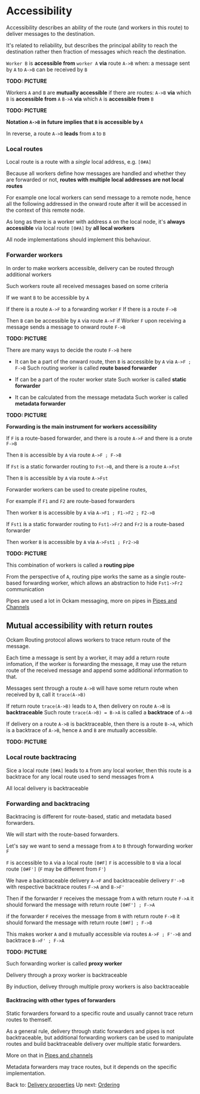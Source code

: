 # Accessibility

Accessibility describes an ability of the route (and workers in this route) to deliver messages to the destination.

It's related to reliability, but describes the principal ability to reach the destination rather then fraction of messages which reach the destination.


`Worker B` is **accessible from** `worker A` **via** route `A->B` when:
a message sent by `A` to `A->B` can be received by `B`

**TODO: PICTURE**

Workers `A` and `B` are **mutually accessible** if there are routes:
`A->B` **via** which `B` is **accessible from** `A`
`B->A` **via** which `A` is **accessible from** `B`

**TODO: PICTURE**

**Notation `A->B` in future implies that `B` is accessible by `A`**

In reverse, a route `A->B` **leads** from `A` to `B`

### Local routes

Local route is a route with a *single* local address, e.g. `[0#A]`

Because all workers define how messages are handled
and whether they are forwarded or not,
**routes with multiple local addresses are not local routes**

For example one local workers can send message to a remote node,
hence all the following addressed in the onward route after it will
be accessed in the context of this remote node.

As long as there is a worker with address `A` on the local node,
it's **always accessible** via local route `[0#A]` by **all local workers**

All node implementations should implement this behaviour.


### Forwarder workers

In order to make workers accessible, delivery can be routed
through additional workers

Such workers route all received messages based on some criteria

If we want `B` to be accessible by `A`

If there is a route `A->F` to a forwarding worker `F`
If there is a route `F->B`

Then `B` can be accessible by `A` via route `A->F` if
Worker `F` upon receiving a message sends a message to onward route `F->B`

**TODO: PICTURE**

There are many ways to decide the route `F->B` here

- It can be a part of the onward route, then `B` is accessible by `A` via `A->F ; F->B`
  Such routing worker is called **route based forwarder**

- If can be a part of the router worker state
  Such worker is called **static forwarder**

- It can be calculated from the message metadata
  Such worker is called **metadata forwarder**

**TODO: PICTURE**

**Forwarding is the main instrument for workers accessibility**


If `F` is a route-based forwarder,
and there is a route `A->F`
and there is a orute `F->B`

Then `B` is accessible by `A` via route `A->F ; F->B`

If `Fst` is a static forwarder routing to `Fst->B`,
and there is a route `A->Fst`

Then `B` is accessible by `A` via route `A->Fst`


Forwarder workers can be used to create pipeline routes,

For example if `F1` and `F2` are route-based forwarders

Then worker `B` is accessible by `A` via `A->F1 ; F1->F2 ; F2->B`

If `Fst1` is a static forwarder routing to `Fst1->Fr2`
and `Fr2` is a route-based forwarder

Then worker `B` is accessible by `A` via `A->Fst1 ; Fr2->B`

**TODO: PICTURE**

This combination of workers is called a **routing pipe**

From the perspective of `A`, routing pipe works the same as a single route-based forwarding worker,
which allows an abstraction to hide `Fst1->Fr2` communication

Pipes are used a lot in Ockam messaging, more on pipes in [Pipes and Channels](./Pipes_Channels.md)

## Mutual accessibility with return routes

Ockam Routing protocol allows workers to trace return route of the message.

Each time a message is sent by a worker, it may add a return route infomation,
if the worker is forwarding the message,
it may use the return route of the received message
and append some additional information to that.

Messages sent through a route `A->B` will have some return route when received by `B`, call it `trace(A->B)`

If return route `trace(A->B)` leads to `A`, then delivery on route `A->B` is **backtraceable**
Such route `trace(A->B) = B->A` is called a **backtrace** of `A->B`

If delivery on a route `A->B` is backtraceable,
then there is a route `B->A`, which is a backtrace of `A->B`,
hence  `A` and `B` are mutually accessible.

**TODO: PICTURE**

### Local route backtracing

Sice a local route `[0#A]` leads to `A` from any local worker,
then this route is a backtrace for any local route used to send messages from `A`

All local delivery is backtraceable

### Forwarding and backtracing

Backtracing is different for route-based, static and metadata based forwarders.

We will start with the route-based forwarders.

Let's say we want to send a message from `A` to `B` through forwarding worker `F`

`F` is accessible to `A` via a local route `[0#F]`
`F` is accessible to `B` via a local route `[0#F']` (`F` may be different from `F'`)

We have a backtraceable delivery `A->F` and backtraceable delivery `F'->B` with respective
backtrace routes `F->A` and `B->F'`

Then
if the forwarder `F` receives the message from `A` with return route `F->A`
it should forward the message with return route `[0#F'] ; F->A`

if the forwarder `F` receives the message from `B` with return route `F->B`
it should forward the message with return route `[0#F] ; F->B`

This makes worker `A` and `B` mutually accessible via routes `A->F ; F'->B` and backtrace `B->F' ; F->A`

**TODO: PICTURE**

Such forwarding worker is called **proxy worker**

Delivery through a proxy worker is backtraceable

By induction, delivey through multiple proxy workers is also backtraceable


#### Backtracing with other types of forwarders

Static forwarders forward to a specific route and usually cannot trace return routes to themself.

As a general rule, delivery through static forwarders and pipes is not backtraceable,
but additional forwarding workers can be used to manipulate routes and build backtraceable delivery
over multiple static forwarders.

More on that in [Pipes and channels](./Pipes_Channels.md)


Metadata forwarders may trace routes, but it depends on the specific implementation.

Back to: [Delivery properties](Delivery.md)
Up next: [Ordering](Ordering.md)
